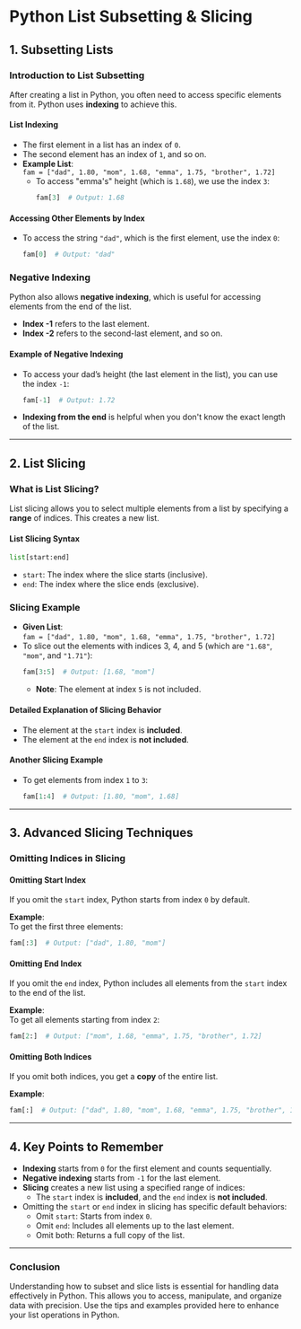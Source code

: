 # **Python List Subsetting & Slicing**

## **1. Subsetting Lists**

### **Introduction to List Subsetting**
After creating a list in Python, you often need to access specific elements from it. Python uses **indexing** to achieve this.

#### **List Indexing**
- The first element in a list has an index of `0`.
- The second element has an index of `1`, and so on.
- **Example List**:  
  `fam = ["dad", 1.80, "mom", 1.68, "emma", 1.75, "brother", 1.72]`
  - To access "emma's" height (which is `1.68`), we use the index `3`:
    ```python
    fam[3]  # Output: 1.68
    ```

#### **Accessing Other Elements by Index**
- To access the string `"dad"`, which is the first element, use the index `0`:
  ```python
  fam[0]  # Output: "dad"
  ```

### **Negative Indexing**
Python also allows **negative indexing**, which is useful for accessing elements from the end of the list.

- **Index -1** refers to the last element.
- **Index -2** refers to the second-last element, and so on.

#### **Example of Negative Indexing**
- To access your dad’s height (the last element in the list), you can use the index `-1`:
  ```python
  fam[-1]  # Output: 1.72
  ```
- **Indexing from the end** is helpful when you don't know the exact length of the list.

---

## **2. List Slicing**

### **What is List Slicing?**
List slicing allows you to select multiple elements from a list by specifying a **range** of indices. This creates a new list.

#### **List Slicing Syntax**
```python
list[start:end]
```
- `start`: The index where the slice starts (inclusive).
- `end`: The index where the slice ends (exclusive).

### **Slicing Example**
- **Given List**:  
  `fam = ["dad", 1.80, "mom", 1.68, "emma", 1.75, "brother", 1.72]`
- To slice out the elements with indices 3, 4, and 5 (which are `"1.68"`, `"mom"`, and `"1.71"`):
  ```python
  fam[3:5]  # Output: [1.68, "mom"]
  ```
  - **Note**: The element at index `5` is not included.

#### **Detailed Explanation of Slicing Behavior**
- The element at the `start` index is **included**.
- The element at the `end` index is **not included**.

#### **Another Slicing Example**
- To get elements from index `1` to `3`:
  ```python
  fam[1:4]  # Output: [1.80, "mom", 1.68]
  ```

---

## **3. Advanced Slicing Techniques**

### **Omitting Indices in Slicing**

#### **Omitting Start Index**
If you omit the `start` index, Python starts from index `0` by default.

**Example**:  
To get the first three elements:
```python
fam[:3]  # Output: ["dad", 1.80, "mom"]
```

#### **Omitting End Index**
If you omit the `end` index, Python includes all elements from the `start` index to the end of the list.

**Example**:  
To get all elements starting from index `2`:
```python
fam[2:]  # Output: ["mom", 1.68, "emma", 1.75, "brother", 1.72]
```

#### **Omitting Both Indices**
If you omit both indices, you get a **copy** of the entire list.

**Example**:  
```python
fam[:]  # Output: ["dad", 1.80, "mom", 1.68, "emma", 1.75, "brother", 1.72]
```

---

## **4. Key Points to Remember**

- **Indexing** starts from `0` for the first element and counts sequentially.
- **Negative indexing** starts from `-1` for the last element.
- **Slicing** creates a new list using a specified range of indices:  
  - The `start` index is **included**, and the `end` index is **not included**.
- Omitting the `start` or `end` index in slicing has specific default behaviors:
  - Omit `start`: Starts from index `0`.
  - Omit `end`: Includes all elements up to the last element.
  - Omit both: Returns a full copy of the list.

---

### **Conclusion**
Understanding how to subset and slice lists is essential for handling data effectively in Python. This allows you to access, manipulate, and organize data with precision. Use the tips and examples provided here to enhance your list operations in Python.
